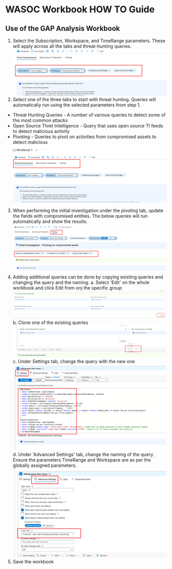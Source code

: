 # WASOC Workbook HOW TO Guide

## Use of the GAP Analysis Workbook

1. Select the Subscription, Workspace, and TimeRange parameters. These will apply across all the tabs and threat-hunting queries.
![1](/utilities/screenshots/wrkbk-TH-1.png) 
2. Select one of the three tabs to start with threat hunting. Queries will automatically run using the selected parameters from step 1. 
- Threat Hunting Queries - A number of various queries to detect some of the most common attacks 
- Open Source Thret Intelligence - Query that uses open source TI feeds to detect malicious activity 
- Pivoting - Queries to pivot on activities from compromised assets to detect malicious 
![2](/utilities/screenshots/wrkbk-TH-2.png) 
3. When performing the initial investigation under the pivoting tab, update the fields with compromised entities. The below queries will run automatically and show the results. 
![3](/utilities/screenshots/wrkbk-TH-3.png) 
4. Adding additional queries can be done by copying existing queries and changing the query and the naming. 
a. Select 'Edit' on the whole workbook and click Edit from onj the specific group 
![4](/utilities/screenshots/wrkbk-TH-4.png) 
b. Clone one of the existing queries 
![5](/utilities/screenshots/wrkbk-TH-5.png) 
c. Under Settings tab, change the query with the new one 
![6](/utilities/screenshots/wrkbk-TH-6.png) 
d. Under 'Advanced Settings' tab, change the naming of the query. Ensure the parameters TimeRange and Workspace are as per the globally assigned parameters. 
![7](/utilities/screenshots/wrkbk-TH-7.png) 
5. Save the workbook